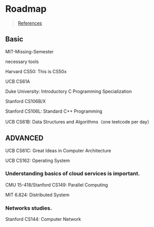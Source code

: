 

# Roadmap
> [References](https://csdiy.wiki/en/)

## Basic

MIT-Missing-Semester

necessary tools

Harvard CS50: This is CS50x

UCB CS61A

Duke University: Introductory C Programming Specialization

Stanford CS106B/X

Stanford CS106L: Standard C++ Programming

UCB CS61B: Data Structures and Algorithms（one leetcode per day）






## ADVANCED

UCB CS61C: Great Ideas in Computer Architecture

UCB CS162: Operating System

### Understanding basics of cloud services is important.

CMU 15-418/Stanford CS149: Parallel Computing

MIT 6.824: Distributed System

### Networks studies. 

Stanford CS144: Computer Network






























